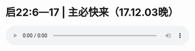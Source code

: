 # 启22:6—17 | 主必快来（17.12.03晚）

<audio style="width: 100%;" preload="false" controls controlslist="nodownload"><source src="//file.simai.life/audio/mp3/old/17298.mp3" type="audio/mpeg">Your browser does not support the audio element.</audio>



